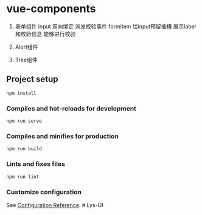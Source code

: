 # vue-components
1. 表单组件
    input
        双向绑定
        派发校验事件
    formitem
        给input预留插槽
        展示label和校验信息
        能够进行校验
2. Alert组件

3. Tree组件

## Project setup
```
npm install
```

### Compiles and hot-reloads for development
```
npm run serve
```

### Compiles and minifies for production
```
npm run build
```

### Lints and fixes files
```
npm run lint
```

### Customize configuration
See [Configuration Reference](https://cli.vuejs.org/config/).
#   L y s - U I  
 
